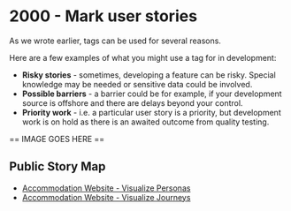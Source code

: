 # 2000 - Mark user stories

As we wrote earlier, tags can be used for several reasons. 

Here are a few examples of what you might use a tag for in development:
- **Risky stories** - sometimes, developing a feature can be risky. Special knowledge may be needed or sensitive data could be involved.
- **Possible barriers** - a barrier could be for example, if your development source is offshore and there are delays beyond your control.
- **Priority work** - i.e. a particular user story is a priority, but development work is on hold as there is an awaited outcome from quality testing.

== IMAGE GOES HERE ==

## Public Story Map

- [Accommodation Website - Visualize Personas](https://storymapexamples.storiesonboard.com/m/accommodation-website-example-personas)
- [Accommodation Website - Visualize Journeys](https://storymapexamples.storiesonboard.com/m/accommodation-website-journeys)
